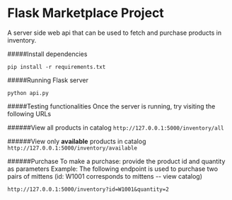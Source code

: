 # Flask Marketplace Project

A server side web api that can be used to fetch and purchase products in inventory. 

#####Install dependencies
```
pip install -r requirements.txt
```

#####Running Flask server
```
python api.py
```

#####Testing functionalities
Once the server is running, try visiting the following URLs 

######View all products in catalog
`http://127.0.0.1:5000/inventory/all`

######View only **available** products in catalog
`http://127.0.0.1:5000/inventory/available`

######Purchase
To make a purchase: provide the product id and quantity as parameters
Example:
The following endpoint is used to purchase two pairs of mittens (id: W1001 corresponds to mittens -- view catalog)

`http://127.0.0.1:5000/inventory?id=W1001&quantity=2`

